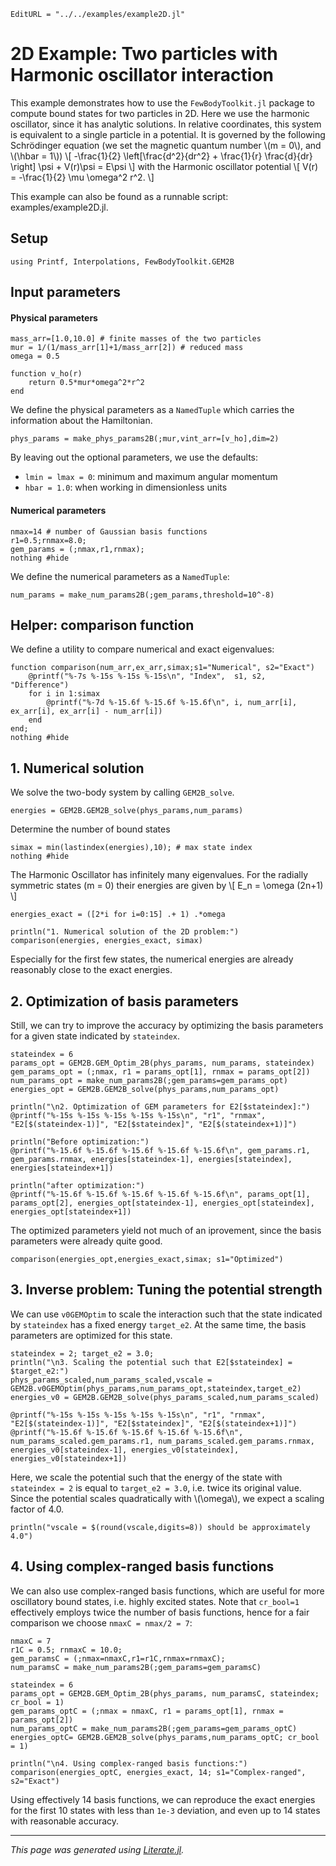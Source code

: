 ```@meta
EditURL = "../../examples/example2D.jl"
```

# 2D Example: Two particles with Harmonic oscillator interaction

This example demonstrates how to use the `FewBodyToolkit.jl` package to compute bound states for two particles in 2D. Here we use the harmonic oscillator, since it has analytic solutions. In relative coordinates, this system is equivalent to a single particle in a potential. It is governed by the following Schrödinger equation (we set the magnetic quantum number \\(m = 0\\), and \\(\hbar = 1\\))
\\[ -\frac{1}{2} \left[\frac{d^2}{dr^2} + \frac{1}{r} \frac{d}{dr} \right] \psi + V(r)\psi = E\psi \\]
with the Harmonic oscillator potential
\\[ V(r) = -\frac{1}{2} \mu \omega^2 r^2. \\]

This example can also be found as a runnable script: examples/example2D.jl.

## Setup

````@example example2D
using Printf, Interpolations, FewBodyToolkit.GEM2B
````

## Input parameters

#### Physical parameters

````@example example2D
mass_arr=[1.0,10.0] # finite masses of the two particles
mur = 1/(1/mass_arr[1]+1/mass_arr[2]) # reduced mass
omega = 0.5

function v_ho(r)
    return 0.5*mur*omega^2*r^2
end
````

We define the physical parameters as a `NamedTuple` which carries the information about the Hamiltonian.

````@example example2D
phys_params = make_phys_params2B(;mur,vint_arr=[v_ho],dim=2)
````

By leaving out the optional parameters, we use the defaults:
- `lmin = lmax = 0`: minimum and maximum angular momentum
- `hbar = 1.0`: when working in dimensionless units

#### Numerical parameters

````@example example2D
nmax=14 # number of Gaussian basis functions
r1=0.5;rnmax=8.0;
gem_params = (;nmax,r1,rnmax);
nothing #hide
````

We define the numerical parameters as a `NamedTuple`:

````@example example2D
num_params = make_num_params2B(;gem_params,threshold=10^-8)
````

## Helper: comparison function

We define a utility to compare numerical and exact eigenvalues:

````@example example2D
function comparison(num_arr,ex_arr,simax;s1="Numerical", s2="Exact")
    @printf("%-7s %-15s %-15s %-15s\n", "Index",  s1, s2, "Difference")
    for i in 1:simax
        @printf("%-7d %-15.6f %-15.6f %-15.6f\n", i, num_arr[i], ex_arr[i], ex_arr[i] - num_arr[i])
    end
end;
nothing #hide
````

## 1. Numerical solution

We solve the two-body system by calling `GEM2B_solve`.

````@example example2D
energies = GEM2B.GEM2B_solve(phys_params,num_params)
````

Determine the number of bound states

````@example example2D
simax = min(lastindex(energies),10); # max state index
nothing #hide
````

The Harmonic Oscillator has infinitely many eigenvalues. For the radially symmetric states (m = 0) their energies are given by
\\[ E_n = \omega (2n+1) \\]

````@example example2D
energies_exact = ([2*i for i=0:15] .+ 1) .*omega

println("1. Numerical solution of the 2D problem:")
comparison(energies, energies_exact, simax)
````

Especially for the first few states, the numerical energies are already reasonably close to the exact energies.

## 2. Optimization of basis parameters

Still, we can try to improve the accuracy by optimizing the basis parameters for a given state indicated by `stateindex`.

````@example example2D
stateindex = 6
params_opt = GEM2B.GEM_Optim_2B(phys_params, num_params, stateindex)
gem_params_opt = (;nmax, r1 = params_opt[1], rnmax = params_opt[2])
num_params_opt = make_num_params2B(;gem_params=gem_params_opt)
energies_opt = GEM2B.GEM2B_solve(phys_params,num_params_opt)

println("\n2. Optimization of GEM parameters for E2[$stateindex]:")
@printf("%-15s %-15s %-15s %-15s %-15s\n", "r1", "rnmax", "E2[$(stateindex-1)]", "E2[$stateindex]", "E2[$(stateindex+1)]")

println("Before optimization:")
@printf("%-15.6f %-15.6f %-15.6f %-15.6f %-15.6f\n", gem_params.r1, gem_params.rnmax, energies[stateindex-1], energies[stateindex], energies[stateindex+1])

println("after optimization:")
@printf("%-15.6f %-15.6f %-15.6f %-15.6f %-15.6f\n", params_opt[1], params_opt[2], energies_opt[stateindex-1], energies_opt[stateindex], energies_opt[stateindex+1])
````

The optimized parameters yield not much of an iprovement, since the basis parameters were already quite good.

````@example example2D
comparison(energies_opt,energies_exact,simax; s1="Optimized")
````

## 3. Inverse problem: Tuning the potential strength

We can use `v0GEMOptim` to scale the interaction such that the state indicated by `stateindex` has a fixed energy `target_e2`. At the same time, the basis parameters are optimized for this state.

````@example example2D
stateindex = 2; target_e2 = 3.0;
println("\n3. Scaling the potential such that E2[$stateindex] = $target_e2:")
phys_params_scaled,num_params_scaled,vscale = GEM2B.v0GEMOptim(phys_params,num_params_opt,stateindex,target_e2)
energies_v0 = GEM2B.GEM2B_solve(phys_params_scaled,num_params_scaled)

@printf("%-15s %-15s %-15s %-15s %-15s\n", "r1", "rnmax", "E2[$(stateindex-1)]", "E2[$stateindex]", "E2[$(stateindex+1)]")
@printf("%-15.6f %-15.6f %-15.6f %-15.6f %-15.6f\n", num_params_scaled.gem_params.r1, num_params_scaled.gem_params.rnmax, energies_v0[stateindex-1], energies_v0[stateindex], energies_v0[stateindex+1])
````

Here, we scale the potential such that the energy of the state with `stateindex = 2` is equal to `target_e2 = 3.0`, i.e. twice its original value. Since the potential scales quadratically  with \\(\omega\\), we expect a scaling factor of 4.0.

````@example example2D
println("vscale = $(round(vscale,digits=8)) should be approximately 4.0")
````

## 4. Using complex-ranged basis functions
We can also use complex-ranged basis functions, which are useful for more oscillatory bound states, i.e. highly excited states. Note that `cr_bool=1` effectively employs twice the number of basis functions, hence for a fair comparison we choose `nmaxC = nmax/2 = 7`:

````@example example2D
nmaxC = 7
r1C = 0.5; rnmaxC = 10.0;
gem_paramsC = (;nmax=nmaxC,r1=r1C,rnmax=rnmaxC);
num_paramsC = make_num_params2B(;gem_params=gem_paramsC)

stateindex = 6
params_opt = GEM2B.GEM_Optim_2B(phys_params, num_paramsC, stateindex; cr_bool = 1)
gem_params_optC = (;nmax = nmaxC, r1 = params_opt[1], rnmax = params_opt[2])
num_params_optC = make_num_params2B(;gem_params=gem_params_optC)
energies_optC= GEM2B.GEM2B_solve(phys_params,num_params_optC; cr_bool = 1)

println("\n4. Using complex-ranged basis functions:")
comparison(energies_optC, energies_exact, 14; s1="Complex-ranged", s2="Exact")
````

Using effectively 14 basis functions, we can reproduce the exact energies for the first 10 states with less than `1e-3` deviation, and even up to 14 states with reasonable accuracy.

---

*This page was generated using [Literate.jl](https://github.com/fredrikekre/Literate.jl).*

